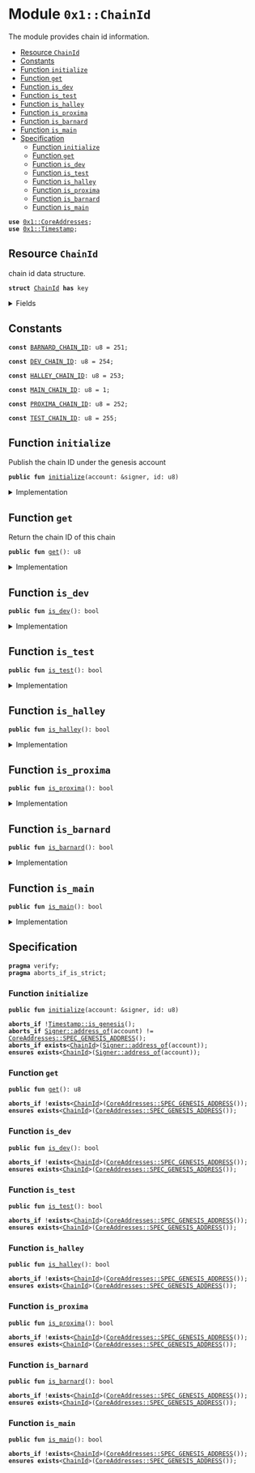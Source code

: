 
<a name="0x1_ChainId"></a>

# Module `0x1::ChainId`

The module provides chain id information.


-  [Resource `ChainId`](#0x1_ChainId_ChainId)
-  [Constants](#@Constants_0)
-  [Function `initialize`](#0x1_ChainId_initialize)
-  [Function `get`](#0x1_ChainId_get)
-  [Function `is_dev`](#0x1_ChainId_is_dev)
-  [Function `is_test`](#0x1_ChainId_is_test)
-  [Function `is_halley`](#0x1_ChainId_is_halley)
-  [Function `is_proxima`](#0x1_ChainId_is_proxima)
-  [Function `is_barnard`](#0x1_ChainId_is_barnard)
-  [Function `is_main`](#0x1_ChainId_is_main)
-  [Specification](#@Specification_1)
    -  [Function `initialize`](#@Specification_1_initialize)
    -  [Function `get`](#@Specification_1_get)
    -  [Function `is_dev`](#@Specification_1_is_dev)
    -  [Function `is_test`](#@Specification_1_is_test)
    -  [Function `is_halley`](#@Specification_1_is_halley)
    -  [Function `is_proxima`](#@Specification_1_is_proxima)
    -  [Function `is_barnard`](#@Specification_1_is_barnard)
    -  [Function `is_main`](#@Specification_1_is_main)


<pre><code><b>use</b> <a href="CoreAddresses.md#0x1_CoreAddresses">0x1::CoreAddresses</a>;
<b>use</b> <a href="Timestamp.md#0x1_Timestamp">0x1::Timestamp</a>;
</code></pre>



<a name="0x1_ChainId_ChainId"></a>

## Resource `ChainId`

chain id data structure.


<pre><code><b>struct</b> <a href="ChainId.md#0x1_ChainId">ChainId</a> <b>has</b> key
</code></pre>



<details>
<summary>Fields</summary>


<dl>
<dt>
<code>id: u8</code>
</dt>
<dd>
 real id.
</dd>
</dl>


</details>

<a name="@Constants_0"></a>

## Constants


<a name="0x1_ChainId_BARNARD_CHAIN_ID"></a>



<pre><code><b>const</b> <a href="ChainId.md#0x1_ChainId_BARNARD_CHAIN_ID">BARNARD_CHAIN_ID</a>: u8 = 251;
</code></pre>



<a name="0x1_ChainId_DEV_CHAIN_ID"></a>



<pre><code><b>const</b> <a href="ChainId.md#0x1_ChainId_DEV_CHAIN_ID">DEV_CHAIN_ID</a>: u8 = 254;
</code></pre>



<a name="0x1_ChainId_HALLEY_CHAIN_ID"></a>



<pre><code><b>const</b> <a href="ChainId.md#0x1_ChainId_HALLEY_CHAIN_ID">HALLEY_CHAIN_ID</a>: u8 = 253;
</code></pre>



<a name="0x1_ChainId_MAIN_CHAIN_ID"></a>



<pre><code><b>const</b> <a href="ChainId.md#0x1_ChainId_MAIN_CHAIN_ID">MAIN_CHAIN_ID</a>: u8 = 1;
</code></pre>



<a name="0x1_ChainId_PROXIMA_CHAIN_ID"></a>



<pre><code><b>const</b> <a href="ChainId.md#0x1_ChainId_PROXIMA_CHAIN_ID">PROXIMA_CHAIN_ID</a>: u8 = 252;
</code></pre>



<a name="0x1_ChainId_TEST_CHAIN_ID"></a>



<pre><code><b>const</b> <a href="ChainId.md#0x1_ChainId_TEST_CHAIN_ID">TEST_CHAIN_ID</a>: u8 = 255;
</code></pre>



<a name="0x1_ChainId_initialize"></a>

## Function `initialize`

Publish the chain ID under the genesis account


<pre><code><b>public</b> <b>fun</b> <a href="ChainId.md#0x1_ChainId_initialize">initialize</a>(account: &signer, id: u8)
</code></pre>



<details>
<summary>Implementation</summary>


<pre><code><b>public</b> <b>fun</b> <a href="ChainId.md#0x1_ChainId_initialize">initialize</a>(account: &signer, id: u8) {
    <a href="Timestamp.md#0x1_Timestamp_assert_genesis">Timestamp::assert_genesis</a>();
    <a href="CoreAddresses.md#0x1_CoreAddresses_assert_genesis_address">CoreAddresses::assert_genesis_address</a>(account);
    <b>move_to</b>(account, <a href="ChainId.md#0x1_ChainId">ChainId</a> { id });
}
</code></pre>



</details>

<a name="0x1_ChainId_get"></a>

## Function `get`

Return the chain ID of this chain


<pre><code><b>public</b> <b>fun</b> <a href="ChainId.md#0x1_ChainId_get">get</a>(): u8
</code></pre>



<details>
<summary>Implementation</summary>


<pre><code><b>public</b> <b>fun</b> <a href="ChainId.md#0x1_ChainId_get">get</a>(): u8 <b>acquires</b> <a href="ChainId.md#0x1_ChainId">ChainId</a> {
    <b>borrow_global</b>&lt;<a href="ChainId.md#0x1_ChainId">ChainId</a>&gt;(<a href="CoreAddresses.md#0x1_CoreAddresses_GENESIS_ADDRESS">CoreAddresses::GENESIS_ADDRESS</a>()).id
}
</code></pre>



</details>

<a name="0x1_ChainId_is_dev"></a>

## Function `is_dev`



<pre><code><b>public</b> <b>fun</b> <a href="ChainId.md#0x1_ChainId_is_dev">is_dev</a>(): bool
</code></pre>



<details>
<summary>Implementation</summary>


<pre><code><b>public</b> <b>fun</b> <a href="ChainId.md#0x1_ChainId_is_dev">is_dev</a>(): bool <b>acquires</b> <a href="ChainId.md#0x1_ChainId">ChainId</a> {
    <a href="ChainId.md#0x1_ChainId_get">get</a>() == <a href="ChainId.md#0x1_ChainId_DEV_CHAIN_ID">DEV_CHAIN_ID</a>
}
</code></pre>



</details>

<a name="0x1_ChainId_is_test"></a>

## Function `is_test`



<pre><code><b>public</b> <b>fun</b> <a href="ChainId.md#0x1_ChainId_is_test">is_test</a>(): bool
</code></pre>



<details>
<summary>Implementation</summary>


<pre><code><b>public</b> <b>fun</b> <a href="ChainId.md#0x1_ChainId_is_test">is_test</a>(): bool <b>acquires</b> <a href="ChainId.md#0x1_ChainId">ChainId</a> {
    <a href="ChainId.md#0x1_ChainId_get">get</a>() == <a href="ChainId.md#0x1_ChainId_TEST_CHAIN_ID">TEST_CHAIN_ID</a>
}
</code></pre>



</details>

<a name="0x1_ChainId_is_halley"></a>

## Function `is_halley`



<pre><code><b>public</b> <b>fun</b> <a href="ChainId.md#0x1_ChainId_is_halley">is_halley</a>(): bool
</code></pre>



<details>
<summary>Implementation</summary>


<pre><code><b>public</b> <b>fun</b> <a href="ChainId.md#0x1_ChainId_is_halley">is_halley</a>(): bool <b>acquires</b> <a href="ChainId.md#0x1_ChainId">ChainId</a> {
    <a href="ChainId.md#0x1_ChainId_get">get</a>() == <a href="ChainId.md#0x1_ChainId_HALLEY_CHAIN_ID">HALLEY_CHAIN_ID</a>
}
</code></pre>



</details>

<a name="0x1_ChainId_is_proxima"></a>

## Function `is_proxima`



<pre><code><b>public</b> <b>fun</b> <a href="ChainId.md#0x1_ChainId_is_proxima">is_proxima</a>(): bool
</code></pre>



<details>
<summary>Implementation</summary>


<pre><code><b>public</b> <b>fun</b> <a href="ChainId.md#0x1_ChainId_is_proxima">is_proxima</a>(): bool <b>acquires</b> <a href="ChainId.md#0x1_ChainId">ChainId</a> {
    <a href="ChainId.md#0x1_ChainId_get">get</a>() == <a href="ChainId.md#0x1_ChainId_PROXIMA_CHAIN_ID">PROXIMA_CHAIN_ID</a>
}
</code></pre>



</details>

<a name="0x1_ChainId_is_barnard"></a>

## Function `is_barnard`



<pre><code><b>public</b> <b>fun</b> <a href="ChainId.md#0x1_ChainId_is_barnard">is_barnard</a>(): bool
</code></pre>



<details>
<summary>Implementation</summary>


<pre><code><b>public</b> <b>fun</b> <a href="ChainId.md#0x1_ChainId_is_barnard">is_barnard</a>(): bool <b>acquires</b> <a href="ChainId.md#0x1_ChainId">ChainId</a> {
    <a href="ChainId.md#0x1_ChainId_get">get</a>() == <a href="ChainId.md#0x1_ChainId_BARNARD_CHAIN_ID">BARNARD_CHAIN_ID</a>
}
</code></pre>



</details>

<a name="0x1_ChainId_is_main"></a>

## Function `is_main`



<pre><code><b>public</b> <b>fun</b> <a href="ChainId.md#0x1_ChainId_is_main">is_main</a>(): bool
</code></pre>



<details>
<summary>Implementation</summary>


<pre><code><b>public</b> <b>fun</b> <a href="ChainId.md#0x1_ChainId_is_main">is_main</a>(): bool <b>acquires</b> <a href="ChainId.md#0x1_ChainId">ChainId</a> {
    <a href="ChainId.md#0x1_ChainId_get">get</a>() == <a href="ChainId.md#0x1_ChainId_MAIN_CHAIN_ID">MAIN_CHAIN_ID</a>
}
</code></pre>



</details>

<a name="@Specification_1"></a>

## Specification



<pre><code><b>pragma</b> verify;
<b>pragma</b> aborts_if_is_strict;
</code></pre>



<a name="@Specification_1_initialize"></a>

### Function `initialize`


<pre><code><b>public</b> <b>fun</b> <a href="ChainId.md#0x1_ChainId_initialize">initialize</a>(account: &signer, id: u8)
</code></pre>




<pre><code><b>aborts_if</b> !<a href="Timestamp.md#0x1_Timestamp_is_genesis">Timestamp::is_genesis</a>();
<b>aborts_if</b> <a href="Signer.md#0x1_Signer_address_of">Signer::address_of</a>(account) != <a href="CoreAddresses.md#0x1_CoreAddresses_SPEC_GENESIS_ADDRESS">CoreAddresses::SPEC_GENESIS_ADDRESS</a>();
<b>aborts_if</b> <b>exists</b>&lt;<a href="ChainId.md#0x1_ChainId">ChainId</a>&gt;(<a href="Signer.md#0x1_Signer_address_of">Signer::address_of</a>(account));
<b>ensures</b> <b>exists</b>&lt;<a href="ChainId.md#0x1_ChainId">ChainId</a>&gt;(<a href="Signer.md#0x1_Signer_address_of">Signer::address_of</a>(account));
</code></pre>



<a name="@Specification_1_get"></a>

### Function `get`


<pre><code><b>public</b> <b>fun</b> <a href="ChainId.md#0x1_ChainId_get">get</a>(): u8
</code></pre>




<pre><code><b>aborts_if</b> !<b>exists</b>&lt;<a href="ChainId.md#0x1_ChainId">ChainId</a>&gt;(<a href="CoreAddresses.md#0x1_CoreAddresses_SPEC_GENESIS_ADDRESS">CoreAddresses::SPEC_GENESIS_ADDRESS</a>());
<b>ensures</b> <b>exists</b>&lt;<a href="ChainId.md#0x1_ChainId">ChainId</a>&gt;(<a href="CoreAddresses.md#0x1_CoreAddresses_SPEC_GENESIS_ADDRESS">CoreAddresses::SPEC_GENESIS_ADDRESS</a>());
</code></pre>



<a name="@Specification_1_is_dev"></a>

### Function `is_dev`


<pre><code><b>public</b> <b>fun</b> <a href="ChainId.md#0x1_ChainId_is_dev">is_dev</a>(): bool
</code></pre>




<pre><code><b>aborts_if</b> !<b>exists</b>&lt;<a href="ChainId.md#0x1_ChainId">ChainId</a>&gt;(<a href="CoreAddresses.md#0x1_CoreAddresses_SPEC_GENESIS_ADDRESS">CoreAddresses::SPEC_GENESIS_ADDRESS</a>());
<b>ensures</b> <b>exists</b>&lt;<a href="ChainId.md#0x1_ChainId">ChainId</a>&gt;(<a href="CoreAddresses.md#0x1_CoreAddresses_SPEC_GENESIS_ADDRESS">CoreAddresses::SPEC_GENESIS_ADDRESS</a>());
</code></pre>



<a name="@Specification_1_is_test"></a>

### Function `is_test`


<pre><code><b>public</b> <b>fun</b> <a href="ChainId.md#0x1_ChainId_is_test">is_test</a>(): bool
</code></pre>




<pre><code><b>aborts_if</b> !<b>exists</b>&lt;<a href="ChainId.md#0x1_ChainId">ChainId</a>&gt;(<a href="CoreAddresses.md#0x1_CoreAddresses_SPEC_GENESIS_ADDRESS">CoreAddresses::SPEC_GENESIS_ADDRESS</a>());
<b>ensures</b> <b>exists</b>&lt;<a href="ChainId.md#0x1_ChainId">ChainId</a>&gt;(<a href="CoreAddresses.md#0x1_CoreAddresses_SPEC_GENESIS_ADDRESS">CoreAddresses::SPEC_GENESIS_ADDRESS</a>());
</code></pre>



<a name="@Specification_1_is_halley"></a>

### Function `is_halley`


<pre><code><b>public</b> <b>fun</b> <a href="ChainId.md#0x1_ChainId_is_halley">is_halley</a>(): bool
</code></pre>




<pre><code><b>aborts_if</b> !<b>exists</b>&lt;<a href="ChainId.md#0x1_ChainId">ChainId</a>&gt;(<a href="CoreAddresses.md#0x1_CoreAddresses_SPEC_GENESIS_ADDRESS">CoreAddresses::SPEC_GENESIS_ADDRESS</a>());
<b>ensures</b> <b>exists</b>&lt;<a href="ChainId.md#0x1_ChainId">ChainId</a>&gt;(<a href="CoreAddresses.md#0x1_CoreAddresses_SPEC_GENESIS_ADDRESS">CoreAddresses::SPEC_GENESIS_ADDRESS</a>());
</code></pre>



<a name="@Specification_1_is_proxima"></a>

### Function `is_proxima`


<pre><code><b>public</b> <b>fun</b> <a href="ChainId.md#0x1_ChainId_is_proxima">is_proxima</a>(): bool
</code></pre>




<pre><code><b>aborts_if</b> !<b>exists</b>&lt;<a href="ChainId.md#0x1_ChainId">ChainId</a>&gt;(<a href="CoreAddresses.md#0x1_CoreAddresses_SPEC_GENESIS_ADDRESS">CoreAddresses::SPEC_GENESIS_ADDRESS</a>());
<b>ensures</b> <b>exists</b>&lt;<a href="ChainId.md#0x1_ChainId">ChainId</a>&gt;(<a href="CoreAddresses.md#0x1_CoreAddresses_SPEC_GENESIS_ADDRESS">CoreAddresses::SPEC_GENESIS_ADDRESS</a>());
</code></pre>



<a name="@Specification_1_is_barnard"></a>

### Function `is_barnard`


<pre><code><b>public</b> <b>fun</b> <a href="ChainId.md#0x1_ChainId_is_barnard">is_barnard</a>(): bool
</code></pre>




<pre><code><b>aborts_if</b> !<b>exists</b>&lt;<a href="ChainId.md#0x1_ChainId">ChainId</a>&gt;(<a href="CoreAddresses.md#0x1_CoreAddresses_SPEC_GENESIS_ADDRESS">CoreAddresses::SPEC_GENESIS_ADDRESS</a>());
<b>ensures</b> <b>exists</b>&lt;<a href="ChainId.md#0x1_ChainId">ChainId</a>&gt;(<a href="CoreAddresses.md#0x1_CoreAddresses_SPEC_GENESIS_ADDRESS">CoreAddresses::SPEC_GENESIS_ADDRESS</a>());
</code></pre>



<a name="@Specification_1_is_main"></a>

### Function `is_main`


<pre><code><b>public</b> <b>fun</b> <a href="ChainId.md#0x1_ChainId_is_main">is_main</a>(): bool
</code></pre>




<pre><code><b>aborts_if</b> !<b>exists</b>&lt;<a href="ChainId.md#0x1_ChainId">ChainId</a>&gt;(<a href="CoreAddresses.md#0x1_CoreAddresses_SPEC_GENESIS_ADDRESS">CoreAddresses::SPEC_GENESIS_ADDRESS</a>());
<b>ensures</b> <b>exists</b>&lt;<a href="ChainId.md#0x1_ChainId">ChainId</a>&gt;(<a href="CoreAddresses.md#0x1_CoreAddresses_SPEC_GENESIS_ADDRESS">CoreAddresses::SPEC_GENESIS_ADDRESS</a>());
</code></pre>
